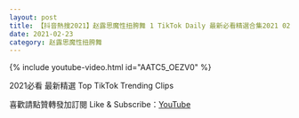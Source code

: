 ```yaml
---
layout: post
title: 【抖音熱搜2021】赵露思魔性扭胯舞 1 TikTok Daily 最新必看精選合集2021 02 23
date: 2021-02-23
category: 赵露思魔性扭胯舞
---
```


{% include youtube-video.html id="AATC5_OEZV0" %}

2021必看 最新精選 Top TikTok Trending Clips

喜歡請點贊轉發加訂閱 Like & Subscribe：[YouTube](https://www.youtube.com/channel/UCAoR7VcanIPd04uEq_GIylA/videos)

